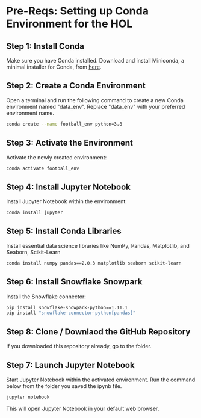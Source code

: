 # Pre-Reqs: Setting up Conda Environment for the HOL

## Step 1: Install Conda

Make sure you have Conda installed. Download and install Miniconda, a minimal installer for Conda, from [here](https://docs.conda.io/en/latest/miniconda.html).

## Step 2: Create a Conda Environment

Open a terminal and run the following command to create a new Conda environment named "data_env". Replace "data_env" with your preferred environment name.

```bash
conda create --name football_env python=3.8
```
## Step 3: Activate the Environment

Activate the newly created environment:

```bash
conda activate football_env
```

## Step 4: Install Jupyter Notebook

Install Jupyter Notebook within the environment:

```bash
conda install jupyter
```

## Step 5: Install Conda Libraries

Install essential data science libraries like NumPy, Pandas, Matplotlib, and Seaborn, Scikit-Learn

```bash
conda install numpy pandas==2.0.3 matplotlib seaborn scikit-learn
```

## Step 6: Install Snowflake Snowpark

Install the Snowflake connector:

```bash
pip install snowflake-snowpark-python==1.11.1
pip install "snowflake-connector-python[pandas]"
```

## Step 8: Clone / Downlaod the GitHub Repository

If you downloaded this repository already, go to the folder.

## Step 7: Launch Jupyter Notebook

Start Jupyter Notebook within the activated environment. 
Run the command below from the folder you saved the ipynb file.

```bash
jupyter notebook
```

This will open Jupyter Notebook in your default web browser. 
